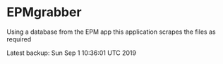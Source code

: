 # EPMgrabber
Using a database from the EPM app this application scrapes the files as required


Latest backup: Sun Sep 1 10:36:01 UTC 2019

